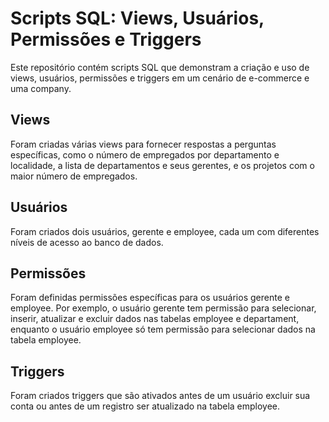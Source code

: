 # Scripts SQL: Views, Usuários, Permissões e Triggers

Este repositório contém scripts SQL que demonstram a criação e uso de views, usuários, permissões e triggers em um cenário de e-commerce e uma company.

## Views

Foram criadas várias views para fornecer respostas a perguntas específicas, como o número de empregados por departamento e localidade, a lista de departamentos e seus gerentes, 
e os projetos com o maior número de empregados.

## Usuários

Foram criados dois usuários, gerente e employee, cada um com diferentes níveis de acesso ao banco de dados.

## Permissões

Foram definidas permissões específicas para os usuários gerente e employee. Por exemplo, o usuário gerente tem permissão para selecionar, inserir, atualizar e excluir
dados nas tabelas employee e departament, enquanto o usuário employee só tem permissão para selecionar dados na tabela employee.

## Triggers

Foram criados triggers que são ativados antes de um usuário excluir sua conta ou antes de um registro ser atualizado na tabela employee.
